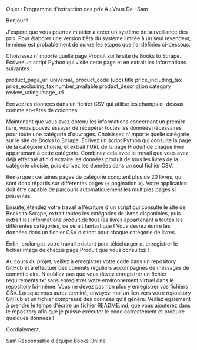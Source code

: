 Objet : Programme d'extraction des prix
À : Vous
De : Sam

Bonjour ! 

J'espère que vous pourrez m'aider à créer un système de surveillance des prix. Pour élaborer une version bêta du système limitée à un seul revendeur, le mieux est probablement de suivre les étapes que j'ai définies ci-dessous.

Choisissez n'importe quelle page Produit sur le site de Books to Scrape. Écrivez un script Python qui visite cette page et en extrait les informations suivantes :

product_page_url
universal_ product_code (upc)
title
price_including_tax
price_excluding_tax
number_available
product_description
category
review_rating
image_url

Écrivez les données dans un fichier CSV qui utilise les champs ci-dessus comme en-têtes de colonnes.

Maintenant que vous avez obtenu les informations concernant un premier livre, vous pouvez essayer de récupérer toutes les données nécessaires pour toute une catégorie d'ouvrages. Choisissez n'importe quelle catégorie sur le site de Books to Scrape. Écrivez un script Python qui consulte la page de la catégorie choisie, et extrait l'URL de la page Produit de chaque livre appartenant à cette catégorie. Combinez cela avec le travail que vous avez déjà effectué afin d'extraire les données produit de tous les livres de la catégorie choisie, puis écrivez les données dans un seul fichier CSV.

Remarque : certaines pages de catégorie comptent plus de 20 livres, qui sont donc répartis sur différentes pages («  pagination  »). Votre application doit être capable de parcourir automatiquement les multiples pages si présentes. 

Ensuite, étendez votre travail à l'écriture d'un script qui consulte le site de Books to Scrape, extrait toutes les catégories de livres disponibles, puis extrait les informations produit de tous les livres appartenant à toutes les différentes catégories, ce serait fantastique  ! Vous devrez écrire les données dans un fichier CSV distinct pour chaque catégorie de livres.

Enfin, prolongez votre travail existant pour télécharger et enregistrer le fichier image de chaque page Produit que vous consultez  !

Au cours du projet, veillez à enregistrer votre code dans un repository GitHub et à effectuer des commits réguliers accompagnés de messages de commit clairs. N'oubliez pas que vous devez enregistrer un fichier requirements.txt sans enregistrer votre environnement virtuel dans le repository lui-même. Vous ne devez pas non plus y enregistrer vos fichiers CSV. Lorsque vous aurez terminé, envoyez-moi un lien vers votre repository GitHub et un fichier compressé des données qu'il génère. Veillez également à prendre le temps d'écrire un fichier README.md, que vous ajouterez dans le repository afin que je puisse exécuter le code correctement et produire quelques données !

Cordialement,

Sam
Responsable d'équipe
Books Online